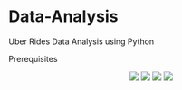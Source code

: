 # Data-Analysis
Uber Rides Data Analysis using Python 

Prerequisites 
<p align="center">

 <a href="https://img.shields.io/badge/Python-4EA94B?style=for-the-badge&logo=python&logoColor=white" alt="Python">
      <img src="https://img.shields.io/badge/Python-4EA94B?style=for-the-badge&logo=python&logoColor=white"/></a>
    
 <a href="https://img.shields.io/badge/Numpy-404D59?style=for-the-badge" alt="Numpy">
      <img src="https://img.shields.io/badge/Numpy-404D59?style=for-the-badge"/></a>
      
 <a href="https://img.shields.io/badge/Matplotlib-20232A?style=for-the-badge&logo=matplotlib&logoColor=61DAFB" alt="Matplotlib">
      <img src="https://img.shields.io/badge/Matplotlib-20232A?style=for-the-badge&logo=matplotlib&logoColor=61DAFB"/></a>

 <a href="https://img.shields.io/badge/Seaborn-43853D?style=for-the-badge&logo=seaborn&logoColor=white" alt="Seaborn">
      <img src="https://img.shields.io/badge/Seaborn-43853D?style=for-the-badge&logo=seaborn&logoColor=white"/></a>
</p>

